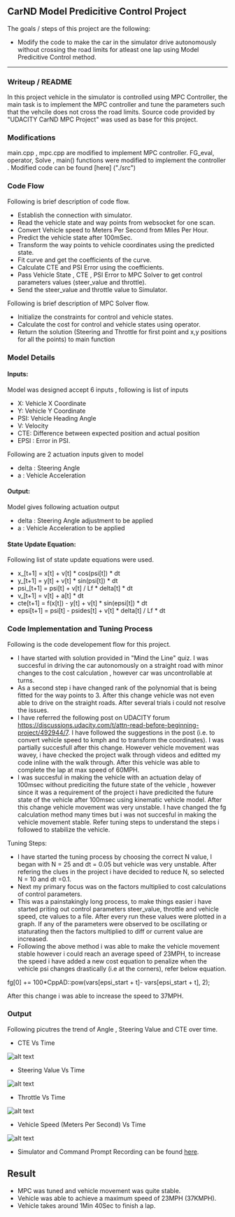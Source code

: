## **CarND Model Predicitive Control Project**

The goals / steps of this project are the following:
* Modify the code to make the car in the simulator drive autonomously without crossing the road limits for atleast one lap using Model Predicitive Control method.


[//]: # (Image References)

[image1]: ./Output/CTE_Vs_Time.png
[image2]: ./Output/Stering_Angle_Vs_Time.png 
[image3]: ./Output/Throttle_Vs_Time.png
[image4]: ./Output/Velocity_Vs_Time.png

---
### Writeup / README
In this project vehicle in the simulator is controlled using MPC Controller, the main task is to implement the MPC controller and tune the parameters such that the vehcile does not cross the road limits. Source code provided by "UDACITY CarND MPC Project" was used as base for this project. 

### Modifications
main.cpp , mpc.cpp are modified to implement MPC controller. FG_eval, operator, Solve , main() functions were modified to implement the controller . Modified code can be found [here] ("./src")

### Code Flow
Following is brief description of code flow.
- Establish the connection with simulator.
- Read the vehicle state and way points from websocket for one scan.
- Convert Vehicle speed to Meters Per Second from Miles Per Hour.
- Predict the vehicle state after 100mSec.
- Transform the way points to vehicle coordinates using the predicted state.
- Fit curve and get the coefficients of the curve. 
- Calculate CTE and PSI Error using the coefficients.
- Pass Vehicle State , CTE , PSI Error to MPC Solver to get control parameters values (steer_value and throttle). 
- Send the steer_value and throttle value to Simulator.

Following is brief description of MPC Solver flow.
 - Initialize the constraints for control and vehicle states.
 - Calculate the cost for control and vehicle states using operator. 
 - Return the solution (Steering and Throttle for first point and x,y positions for all the points) to main function 
 
 ### Model Details
 #### Inputs: 
 Model was designed accept 6 inputs ,  following is list of inputs
 - X: Vehicle X Coordinate
 - Y: Vehicle Y Coordinate
 - PSI: Vehicle Heading Angle 
 - V: Velocity
 - CTE: Difference between expected position and actual position
 - EPSI : Error in PSI.
 
 Following are 2 actuation inputs given to model
 - delta : Steering Angle
 - a : Vehicle Acceleration
 
#### Output: 
Model gives following actuation output
- delta : Steering Angle adjustment to be applied
- a : Vehicle Acceleration to be applied
 
#### State Update Equation: 
Following list of state update equations were used.
- x_[t+1] = x[t] + v[t] * cos(psi[t]) * dt 
- y_[t+1] = y[t] + v[t] * sin(psi[t]) * dt 
- psi_[t+1] = psi[t] + v[t] / Lf * delta[t] * dt 
- v_[t+1] = v[t] + a[t] * dt 
- cte[t+1] = f(x[t]) - y[t] + v[t] * sin(epsi[t]) * dt 
- epsi[t+1] = psi[t] - psides[t] + v[t] * delta[t] / Lf * dt

### Code Implementation and Tuning Process
Following is the code developement flow for this project. 

- I have started with solution provided in "Mind the Line" quiz. I was succesful in driving the car autonomously on a straight road with minor changes to the cost calculation , however car was uncontrollable at turns. 
- As a second step i have changed rank of the polynomial that is being fitted for the way points to 3. After this change vehicle was not even able to drive on the straight roads. After several trials i could not resolve the issues. 
- I have referred the following post on UDACITY forum https://discussions.udacity.com/t/attn-read-before-beginning-project/492944/7. I have followed the suggestions in the post (i.e. to convert vehicle speed to kmph and to transform the coordinates). I was partially succesfull after this change. However vehicle movement was wavey, i have checked the project walk through videos and editted my code inline with the walk through. After this vehicle was able to complete the lap at max speed of 60MPH.
- I was succesful in making the vehicle with an actuation delay of 100msec without prediciting the future state of the vehicle , however since it was a requirement of the project i have predicited the future state of the vehicle after 100msec using kinematic vehicle model. After this change vehicle movement was very unstable. I have changed the fg calculation method many times but i was not succesful in making the vehicle movement stable. Refer tuning steps to understand the steps i followed to stabilize the vehicle.

Tuning Steps:
- I have started the tuning process by choosing the correct N value, I began with N = 25 and dt = 0.05 but vehicle was very unstable. After refering the clues in the project i have decided to reduce N, so selected N = 10 and dt =0.1.
- Next my primary focus was on the factors multiplied to cost calculations of control parameters. 
- This was a painstakingly long process, to make things easier i have started priting out control parameters steer_value, throttle and vehicle speed, cte values to a file. After every run these values were plotted in a graph. If any of the parameters were observed to be oscillating or staturating then the factors multiplied to diff or current value are increased. 
- Following the above method i was able to make the vehicle movement stable however i could reach an average speed of 23MPH, to increase the speed i have added a new cost equation to penalize when the vehicle psi changes drastically (i.e at the corners), refer below equation.

fg[0] += 100*CppAD::pow(vars[epsi_start + t]- vars[epsi_start + t], 2);

After this change i was able to increase the speed to 37MPH. 

### Output
Following picutres the trend of Angle , Steering Value and CTE over time. 

- CTE Vs Time 

![alt text][image1]

- Steering Value Vs Time

![alt text][image2]

- Throttle Vs Time 

![alt text][image3]


- Vehicle Speed (Meters Per Second) Vs Time 

![alt text][image4]


- Simulator and Command Prompt Recording can be found [here]("./Output/Term2_P5_Output.mp4").


## Result 
- MPC was tuned and vehicle movement was quite stable.
- Vehicle was able to achieve a maximum speed of 23MPH (37KMPH).
- Vehicle takes around 1Min 40Sec to finish a lap.
